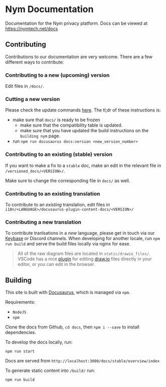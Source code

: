 # Nym Documentation

Documentation for the Nym privacy platform. Docs can be viewed at https://nymtech.net/docs

## Contributing

Contributions to our documentation are very welcome. There are a few different ways to contribute: 

### Contributing to a new (upcoming) version 

Edit files in `/docs/`. 

### Cutting a new version
Please check the update commands [here](https://docusaurus.io/docs/versioning#tagging-a-new-version). The tl;dr of these instructions is: 
* make sure that `docs/` is ready to be frozen 
    * make sure that the compatibility table is updated. 
    * make sure that you have updated the build instructions on the `building nym` page. 
* run `npm run docusaurus docs:version <new_version_number>`

### Contributing to an existing (stable) version 
If you want to make a fix to a `stable` doc, make an edit in the relevant file in `/versioned_docs/<VERSION>/`. 

Make sure to change the corresponding file in `docs/` as well. 

### Contributing to an existing translation 
To contribute to an *existing* translation, edit files in `i18n/<LANGUAGE>/docusaurus-plugin-content-docs/<VERSION>/` 

### Contributing a new translation 
To contribute tranlsations in a *new* language, please get in touch via our [Keybase](https://keybase.io/team/nymtech.friends) or Discord channels. When developing for another locale, run `npm run build` and serve the build files locally via nginx for ease. 

> All of the raw diagram files are located in `static/drawio_files/`. VSCode has a nice [plugin](https://marketplace.visualstudio.com/items?itemName=hediet.vscode-drawio) for editing [draw.io](https://app.diagrams.net/) files directly in your editor, or you can edit in the browser.

## Building

This site is built with [Docusaurus](https://docusaurus.io/), which is managed via `npm`. 

Requirements:

* `NodeJS` 
* `npm` 

Clone the docs from Github, `cd docs`, then `npm i --save` to install dependencies. 

To develop the docs locally, run:

```console
npm run start
```

Docs are served from `http://localhost:3000/docs/stable/overview/index`

To generate static content into `/build/` run:

```console
npm run build
```
